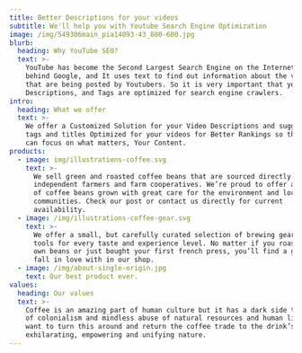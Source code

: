 ```yaml
---
title: Better Descriptions for your videos
subtitle: We'll help you with Youtube Search Engine Optimization
image: /img/549306main_pia14093-43_800-600.jpg
blurb:
  heading: Why YouTube SEO?
  text: >-
    YouTube has become the Second Largest Search Engine on the Internet just
    behind Google, and It uses text to find out information about the videos
    that are being posted by Youtubers. So it is very important that your Title,
    Descriptions, and Tags are optimized for search engine crawlers.
intro:
  heading: What we offer
  text: >-
    We offer a Customized Solution for your Video Descriptions and suggest video
    tags and titles Optimized for your videos for Better Rankings so that you
    can focus on what matters, Your Content.
products:
  - image: img/illustrations-coffee.svg
    text: >-
      We sell green and roasted coffee beans that are sourced directly from
      independent farmers and farm cooperatives. We’re proud to offer a variety
      of coffee beans grown with great care for the environment and local
      communities. Check our post or contact us directly for current
      availability.
  - image: /img/illustrations-coffee-gear.svg
    text: >-
      We offer a small, but carefully curated selection of brewing gear and
      tools for every taste and experience level. No matter if you roast your
      own beans or just bought your first french press, you’ll find a gadget to
      fall in love with in our shop.
  - image: /img/about-single-origin.jpg
    text: Our best product ever.
values:
  heading: Our values
  text: >-
    Coffee is an amazing part of human culture but it has a dark side too – one
    of colonialism and mindless abuse of natural resources and human lives. We
    want to turn this around and return the coffee trade to the drink’s
    exhilarating, empowering and unifying nature.
---
```


